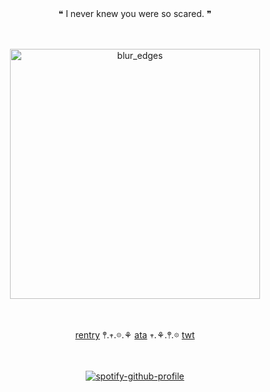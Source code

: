 
　<p align="center">❝ I never knew you were so scared. ❞

  ⠀⠀⠀
　

 <p align="center"><img width="400" height="400" alt="blur_edges" src="https://github.com/user-attachments/assets/63acae70-e297-4504-a3dc-fbf97047d624" />

   
  　<p align="center">[rentry](https://rentry.co/yourtill) 𖤣.𖥧.𖡼.⚘ [ata](https://tilltheend.atabook.org/) 𖥧.⚘.𖤣.𖡼 [twt](https://x.com/chudtill) 

　<p align="center">  [![spotify-github-profile](https://spotify-github-profile.kittinanx.com/api/view?uid=lopixy62qwtcqehtyvjridb8u&cover_image=true&theme=natemoo-re&show_offline=false&background_color=121212&interchange=false&bar_color=db4359&bar_color_cover=false)](https://spotify-github-profile.kittinanx.com/api/view?uid=lopixy62qwtcqehtyvjridb8u&redirect=true)
